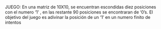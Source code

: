 JUEGO:
En una matriz de 10X10, se encuentran escondidas diez posiciones con el numero ‘1’ , en las restante 90 posiciones se encontraran de ‘0’s. El objetivo del juego es adivinar la posición de un ‘1’ en un numero finito de intentos   
